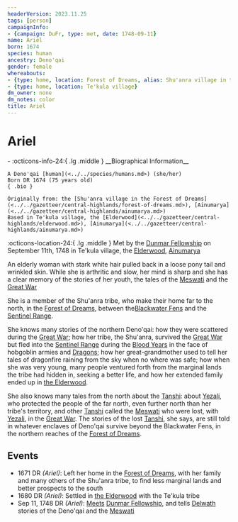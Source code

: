 ```yaml
---
headerVersion: 2023.11.25
tags: [person]
campaignInfo:
- {campaign: DuFr, type: met, date: 1748-09-11}
name: Ariel
born: 1674
species: human
ancestry: Deno'qai
gender: female
whereabouts:
- {type: home, location: Forest of Dreams, alias: Shu'anra village in the Forest of Dreams}
- {type: home, location: Te'kula village}
dm_owner: none
dm_notes: color
title: Ariel
---
```

# Ariel
<div class="grid cards ext-narrow-margin ext-one-column" markdown>
- :octicons-info-24:{ .lg .middle } __Biographical Information__

    A Deno'qai [human](<../../species/humans.md>) (she/her)  
    Born DR 1674 (75 years old)  
    { .bio }

    Originally from: the [Shu'anra village in the Forest of Dreams](<../../gazetteer/central-highlands/forest-of-dreams.md>), [Ainumarya](<../../gazetteer/central-highlands/ainumarya.md>)
    Based in Te'kula village, the [Elderwood](<../../gazetteer/central-highlands/elderwood.md>), [Ainumarya](<../../gazetteer/central-highlands/ainumarya.md>)
</div>



:octicons-location-24:{ .lg .middle } Met by the [Dunmar Fellowship](<../pcs/dunmar-fellowship/dunmar-fellowship.md>) on September 11th, 1748 in Te'kula village, the [Elderwood](<../../gazetteer/central-highlands/elderwood.md>), [Ainumarya](<../../gazetteer/central-highlands/ainumarya.md>)  


An elderly woman with stark white hair pulled back in a loose pony tail and wrinkled skin. While she is arthritic and slow, her mind is sharp and she has a clear memory of the stories of her youth, the tales of the [Meswati](<../../gods-and-religions/gods/tanshi/meswati/meswati.md>) and the [Great War](<../../events/1500s/great-war.md>)

She is a member of the Shu'anra tribe, who make their home far to the north, in the [Forest of Dreams](<../../gazetteer/central-highlands/forest-of-dreams.md>), between the[Blackwater Fens](<../../gazetteer/northern-sentinels/blackwater-fens.md>) and the [Sentinel Range](<../../gazetteer/sentinel-range.md>). 

She knows many stories of the northern Deno'qai: how they were scattered during the [Great War](<../../events/1500s/great-war.md>); how her tribe, the Shu'anra, survived the [Great War](<../../events/1500s/great-war.md>) but fled into the [Sentinel Range](<../../gazetteer/sentinel-range.md>) during the [Blood Years](<../../events/1500s/blood-years.md>) in the face of hobgoblin armies and [Dragons](<../../species/unusual-species/dragons.md>); how her great-grandmother used to tell her tales of dragonfire raining from the sky when no where was safe; how when she was very young, many people ventured forth from the marginal lands the tribe had hidden in, seeking a better life, and how her extended family ended up in [the Elderwood](<../../gazetteer/central-highlands/elderwood.md>). 

She also knows many tales from the north about the [Tanshi](<../../gods-and-religions/gods/tanshi/tanshi.md>): about [Yezali](<../../gods-and-religions/gods/tanshi/meswati/yezali.md>), who protected the people of the far north, even further north than her tribe's territory, and other [Tanshi](<../../gods-and-religions/gods/tanshi/tanshi.md>) called the [Meswati](<../../gods-and-religions/gods/tanshi/meswati/meswati.md>) who were lost, with [Yezali](<../../gods-and-religions/gods/tanshi/meswati/yezali.md>), in the [Great War](<../../events/1500s/great-war.md>). The stories of the lost [Tanshi](<../../gods-and-religions/gods/tanshi/tanshi.md>), she says, are still told in whatever enclaves of Deno'qai survive beyond the Blackwater Fens, in the northern reaches of the [Forest of Dreams](<../../gazetteer/central-highlands/forest-of-dreams.md>). 

## Events
- 1671 DR *(Ariel)*: Left her home in the [Forest of Dreams](<../../gazetteer/central-highlands/forest-of-dreams.md>), with her family and many others of the Shu'anra tribe, to find less marginal lands and better prospects to the south
- 1680 DR *(Ariel)*: Settled in [the Elderwood](<../../gazetteer/central-highlands/elderwood.md>) with the Te'kula tribe
- Sep 11, 1748 DR *(Ariel)*: [Meets](<../../campaigns/dunmari-frontier/session-notes/session-52-dufr.md>) [Dunmar Fellowship](<../pcs/dunmar-fellowship/dunmar-fellowship.md>), and tells [Delwath](<../pcs/dunmar-fellowship/delwath.md>) stories of the Deno'qai and the [Meswati](<../../gods-and-religions/gods/tanshi/meswati/meswati.md>)